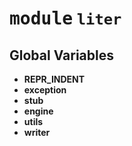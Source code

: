 <!-- markdownlint-disable -->

# <kbd>module</kbd> `liter`




**Global Variables**
---------------
- **REPR_INDENT**
- **exception**
- **stub**
- **engine**
- **utils**
- **writer**


